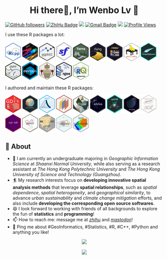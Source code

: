 <h1 align="center">
Hi there👋, I’m Wenbo Lv 🌌
</h1>
<!-- <h4 align="center">Loves Programming and Open Source!</h3> -->

[![GitHub
followers](https://img.shields.io/github/followers/SpatLyu?label=Follow&style=social)](https://github.com/SpatLyu/?tab=follow)
[![ZhiHu
Badge](https://img.shields.io/badge/1191-blue?logo=zhihu&logoColor=blue&label=Follower&labelColor=white&color=blue)](https://www.zhihu.com/people/lyu-geosocial)
[![](https://img.shields.io/badge/buy%20me%20a-Coffee-purple.svg)](https://spatlyu.github.io/posts/posts-picture/alipay.jpg)
[![Gmail
Badge](https://img.shields.io/badge/-lyu.geosocial@gmail.com-c14438?style=flat-square&logo=Gmail&logoColor=white&link=mailto:lyu.geosocial@gmail.com)](mailto:lyu.geosocial@gmail.com)
[![](https://img.shields.io/badge/follow%20me%20on-WeChat-green.svg)](https://spatlyu.github.io/posts/posts-picture/lyu_spatstat-wechat.jpg)
[![Profile
Views](https://komarev.com/ghpvc/?username=SpatLyu&label=Profile%20views&color=44be16&style=flat)](https://komarev.com/ghpvc/?username=SpatLyu&label=Profile%20views&color=44be16&style=flat)

I use these R packages a lot:

<p align="left">
<a href="https://github.com/RcppCore/Rcpp"       ><img 
src="./logos/Rcpp.png"                  width="50px"/></a>
<a href="https://github.com/tidyverse/dplyr"       ><img 
src="./logos/dplyr.png"                 width="50px"/></a>
<a href="https://github.com/tidyverse/ggplot2"     ><img 
src="./logos/ggplot2.png"               width="50px"/></a>
<a href="https://github.com/r-spatial/sf"        ><img 
src="./logos/sf.png"                    width="50px"/></a>
<a href="https://github.com/rspatial/terra"      ><img 
src="./logos/terra.png"                 width="50px"/></a>
<a href="https://github.com/r-lib/rlang"           ><img 
src="./logos/rlang.png"                 width="50px"/></a>
<a href="https://github.com/tidyverse/tibble"      ><img 
src="./logos/tibble.png"                width="50px"/></a>
<a href="https://github.com/Rdatatable/data.table/"><img 
src="./logos/data.table.png"            width="50px"/></a>
<a href="https://github.com/rstudio/rmarkdown"     ><img 
src="./logos/rmarkdown.png"             width="50px"/></a>
<a href="https://github.com/tidyverse/purrr"       ><img 
src="./logos/purrr.png"                 width="50px"/></a>
<a href="https://github.com/r-lib/devtools"        ><img 
src="./logos/devtools.png"              width="50px"/></a>
<a href="https://github.com/r-lib/usethis"         ><img 
src="./logos/usethis.png"               width="50px"/></a>
<a href="https://github.com/r-spatial/rgee"      ><img 
src="./logos/rgee.png"                  width="50px"/></a>
<a href="https://github.com/r-spatial/qgisprocess" ><img 
src="./logos/qgisprocess.png"           width="50px"/></a>
<!--   <a href="https://github.com/r-lib/vctrs"           ><img  -->
<!-- src="./logos/vctrs.png"                 width="50px"/></a> -->
<!--   <a href="https://github.com/r-tmap/tmap"           ><img  -->
<!-- src="./logos/tmap.png"                  width="50px"/></a> -->
</p>

I authored and maintain these R packages:

<p align="left">
<a href="https://github.com/ausgis/GD"           ><img 
src="./logos/gd.png"                    width="50px"/></a>
<a href="https://github.com/ausgis/geocomplexity"><img 
src="./logos/geocomplexity.png"         width="50px"/></a>
<!--     <a href="https://github.com/ausgis/localsp"      ><img  -->
<!-- src="./logos/localsp.png"               width="50px"/></a> -->
<a href="https://github.com/ausgis/dnipm"        ><img 
src="./logos/dnipm.png"                 width="50px"/></a>
<a href="https://github.com/stscl/cisp"          ><img 
src="./logos/cisp.png"                  width="50px"/></a>
<a href="https://github.com/stscl/gdverse"       ><img 
src="./logos/gdverse.png"               width="50px"/></a>
<a href="https://github.com/stscl/sdsfun"        ><img 
src="./logos/sdsfun.png"                width="50px"/></a>
<a href="https://github.com/stscl/spEDM"         ><img 
src="./logos/spEDM.png"                 width="50px"/></a>
<a href="https://github.com/stscl/itmsa"         ><img 
src="./logos/itmsa.png"                 width="50px"/></a>
<a href="https://github.com/stscl/sesp"          ><img 
src="./logos/sesp.png"                  width="50px"/></a>
<a href="https://github.com/stscl/sptorch"         ><img 
src="./logos/sptorch.png"               width="50px"/></a>
<a href="https://github.com/stscl/geocn"           ><img 
src="./logos/geocn.png"                 width="50px"/></a>
<a href="https://github.com/stscl/arcR"            ><img
src="./logos/arcR.png"                  width="50px"/></a>
<a href="https://github.com/SpatLyu/spEcula"       ><img 
src="./logos/spEcula.png"               width="50px"/></a>
<a href="https://github.com/SpatLyu/tidyrgeoda"    ><img 
src="./logos/tidyrgeoda.png"            width="50px"/></a>
</p>

## 🧐 About

- 🔭 I am currently an undergraduate majoring in *Geographic Information
  Science* at *Shaanxi Normal University*, while also serving as a
  research assistant at *The Hong Kong Polytechnic University* and *The
  Hong Kong University of Science and Technology (Guangzhou)*.
- 🏄 My research interests focus on **developing innovative spatial
  analysis methods** that leverage **spatial relationships**, such as
  *spatial dependence*, *spatial heterogeneity*, and *geographical
  similarity*, to advance *urban sustainability* and *climate change
  mitigation* efforts, and also include **developing the corresponding
  open source softwares**.
- 😄 I look forward to working with friends of all backgrounds to
  explore the fun of **statistics** and **programming**!
- 📫 How to reach me: message me at
  [*zhihu*](https://www.zhihu.com/people/lyu-geosocial) and
  [*mastodon*](https://mastodon.social/@SpatLyu)!
- 💬 Ping me about \#GeoInformatics, \#Statistics, \#R, \#C++, \#Python
  and anything you like!

<!-- ![SpatLyu's github stats](https://github-readme-stats.vercel.app/api?username=SpatLyu&show_icons=true) -->
<p align="center">
<img src="https://github-readme-stats.vercel.app/api?username=SpatLyu&show_icons=true" /></a>
</p>
<p align="center">
<img src="https://github-profile-trophy.vercel.app/?username=spatlyu" /></a>
</p>
